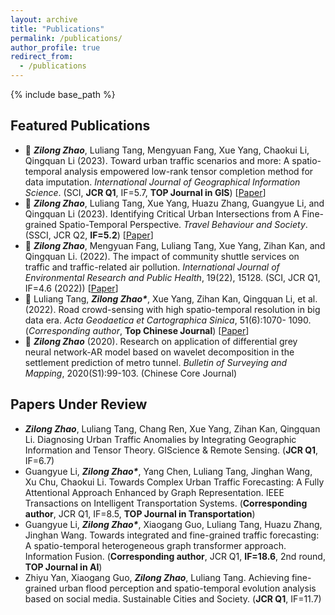 ```yaml
---
layout: archive
title: "Publications"
permalink: /publications/
author_profile: true
redirect_from:
  - /publications
---
```


{% include base_path %}


## Featured Publications
  - 📄 ***Zilong Zhao***, Luliang Tang, Mengyuan Fang, Xue Yang, Chaokui Li, Qingquan Li (2023). Toward urban traffic scenarios and more: A spatio-temporal analysis empowered low-rank tensor completion method for data imputation. *International Journal of Geographical Information Science*. (SCI, **JCR Q1**, IF=5.7, **TOP Journal in GIS**) [[Paper](https://www.tandfonline.com/doi/full/10.1080/13658816.2023.2234434)]
  - 📄 ***Zilong Zhao***, Luliang Tang, Xue Yang, Huazu Zhang, Guangyue Li, and Qingquan Li (2023). Identifying Critical Urban Intersections from A Fine-grained Spatio-Temporal Perspective. *Travel Behaviour and Society*. (SSCI, JCR Q2, **IF=5.2**) [[Paper](https://doi.org/10.1016/j.tbs.2023.100649)]
  - 📄 ***Zilong Zhao***, Mengyuan Fang, Luliang Tang, Xue Yang, Zihan Kan, and Qingquan Li. (2022). The impact of community shuttle services on traffic and traffic-related air pollution. *International Journal of Environmental Research and Public Health*, 19(22), 15128. (SCI, JCR Q1, IF=4.6 (2022)) [[Paper](https://www.mdpi.com/1660-4601/19/22/15128)]
  - 📄 Luliang Tang, ***Zilong Zhao\****, Xue Yang, Zihan Kan, Qingquan Li, et al. (2022). Road crowd-sensing with high spatio-temporal resolution in big data era. *Acta Geodaetica et Cartographica Sinica*, 51(6):1070- 1090. (*Corresponding author*, **Top Chinese Journal**) [[Paper](http://xb.chinasmp.com/article/2022/1001-1595/20220625.htm)]
  - 📄 ***Zilong Zhao*** (2020). Research on application of differential grey neural network-AR model based on wavelet decomposition in the settlement prediction of metro tunnel. *Bulletin of Surveying and Mapping*, 2020(S1):99-103. (Chinese Core Journal)

## Papers Under Review
  - ***Zilong Zhao***, Luliang Tang, Chang Ren, Xue Yang, Zihan Kan, Qingquan Li. Diagnosing Urban Traffic Anomalies by Integrating Geographic Information and Tensor Theory. GIScience & Remote Sensing. (**JCR Q1**, IF=6.7)
  - Guangyue Li, ***Zilong Zhao\****, Yang Chen, Luliang Tang, Jinghan Wang, Xu Chu, Chaokui Li. Towards Complex Urban Traffic Forecasting: A Fully Attentional Approach Enhanced by Graph Representation. IEEE Transactions on Intelligent Transportation Systems. (**Corresponding author**, JCR Q1, IF=8.5, **TOP Journal in Transportation**)
  - Guangyue Li, ***Zilong Zhao\****, Xiaogang Guo, Luliang Tang, Huazu Zhang, Jinghan Wang. Towards integrated and fine-grained traffic forecasting: A spatio-temporal heterogeneous graph transformer approach. Information Fusion. (**Corresponding author**, JCR Q1, **IF=18.6**, 2nd round, **TOP Journal in AI**)
  - Zhiyu Yan, Xiaogang Guo, ***Zilong Zhao***, Luliang Tang. Achieving fine-grained urban flood perception and spatio-temporal evolution analysis based on social media. Sustainable Cities and Society. (**JCR Q1**, IF=11.7)
